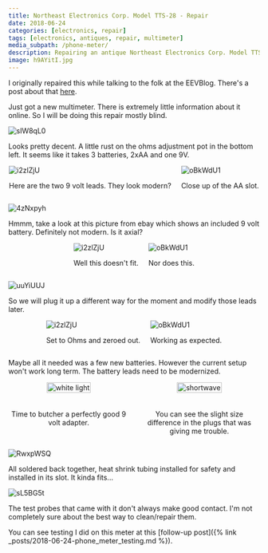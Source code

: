```yaml
---
title: Northeast Electronics Corp. Model TTS-28 - Repair
date: 2018-06-24
categories: [electronics, repair]
tags: [electronics, antiques, repair, multimeter]
media_subpath: /phone-meter/
description: Repairing an antique Northeast Electronics Corp. Model TTS-28.
image: h9AYitI.jpg
---
```


I originally repaired this while talking to the folk at the EEVBlog. There's a post about that [here](https://www.eevblog.com/forum/repair/northeast-electronics-tts-28-telephone-multimeter-repair-testing-pictures/).


Just got a new multimeter. There is extremely little information about it online. So I will be doing this repair mostly blind.

![sIW8qL0](meter_internals.PNG)

Looks pretty decent. A little rust on the ohms adjustment pot in the bottom left. It seems like it takes 3 batteries, 2xAA and one 9V.

<div style="display: flex; justify-content: center; gap: 20px; align-items: center;">
  <div>
    <img src="pUNUyXb.jpg" alt="i2zlZjU" style="height: auto;">
    <p style="text-align: center;">Here are the two 9 volt leads. They look modern?</p>    
  </div>
  <div>
    <img src="6t7EYGA.jpg" alt="oBkWdU1" style="height: auto;">
    <p style="text-align: center;">Close up of the AA slot.</p>
  </div>
</div>


![4zNxpyh](4zNxpyh.jpg)

Hmmm, take a look at this picture from ebay which shows an included 9 volt battery. Definitely not modern. Is it axial?


<div style="display: flex; justify-content: center; gap: 20px; align-items: center;">
  <div>
    <img src="emy8DkI.jpg" alt="i2zlZjU" style="height: auto;">
    <p style="text-align: center;">Well this doesn't fit.</p>    
  </div>
  <div>
    <img src="I1IWFxP.jpg" alt="oBkWdU1" style="height: auto;">
    <p style="text-align: center;">Nor does this.</p>
  </div>
</div>

![uuYiUUJ](uuYiUUJ.jpg)

So we will plug it up a different way for the moment and modify those leads later.

<div style="display: flex; justify-content: center; gap: 20px; align-items: center;">
  <div>
    <img src="1SdQR7f.jpg" alt="i2zlZjU" style="height: auto;">
    <p style="text-align: center;">Set to Ohms and zeroed out.</p>    
  </div>
  <div>
    <img src="aVG9i2L.jpg" alt="oBkWdU1" style="height: auto;">
    <p style="text-align: center;">Working as expected.</p>
  </div>
</div>

 Maybe all it needed was a few new batteries. However the current setup won't work long term. The battery leads need to be modernized. 

<style>
    .custom-grid-container {
        display: grid;
        grid-template-columns: 1fr 1fr;
        grid-template-rows: auto auto;
        gap: 20px;
        align-items: center;
        justify-items: center;
    }
    .custom-grid-container img {
        width: 100%;
        height: 100%;
        object-fit: cover;
    }
    .custom-grid-container .caption {
        text-align: center;
        align-self: start;
    }
</style>

<div class="custom-grid-container">
    <div>
        <img src="nfJkU0J.jpg" alt="white light">
    </div>
    <div>
        <img src="LvoRLdx.jpg" alt="shortwave">
    </div>
    <div class="caption">
        <p>Time to butcher a perfectly good 9 volt adapter.</p>
    </div>
    <div class="caption">
        <p>You can see the slight size difference in the plugs that was giving me trouble.</p>
    </div>
</div>


![RwxpWSQ](RwxpWSQ.jpg)

All soldered back together, heat shrink tubing installed for safety and installed in its slot. It kinda fits...

![sL5BG5t](sL5BG5t.jpg)

The test probes that came with it don't always make good contact. I'm not completely sure about the best way to clean/repair them.


You can see testing I did on this meter at this [follow-up post]({% link _posts/2018-06-24-phone_meter_testing.md %}).
